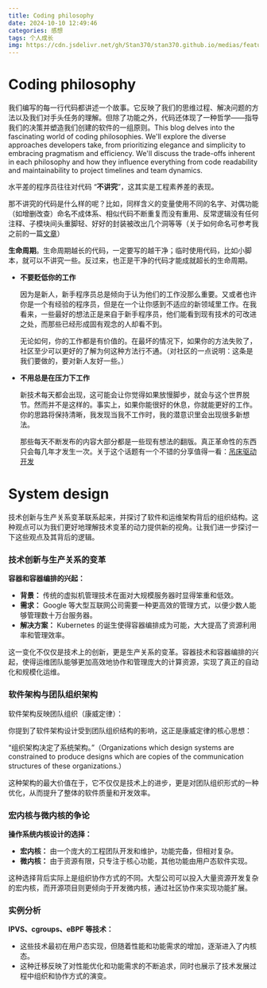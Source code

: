 ```yaml
---
title: Coding philosophy
date: 2024-10-10 12:49:46
categories: 感想
tags: 个人成长
img: https://cdn.jsdelivr.net/gh/Stan370/stan370.github.io/medias/featureimages/0.jpg
---
```


# Coding philosophy
我们编写的每一行代码都讲述一个故事。它反映了我们的思维过程、解决问题的方法以及我们对手头任务的理解。但除了功能之外，代码还体现了一种哲学——指导我们的决策并塑造我们创建的软件的一组原则。This blog delves into the fascinating world of coding philosophies. We'll explore the diverse approaches developers take, from prioritizing elegance and simplicity to embracing pragmatism and efficiency. We'll discuss the trade-offs inherent in each philosophy and how they influence everything from code readability and maintainability to project timelines and team dynamics.




水平差的程序员往往对代码 “**不讲究**”，这其实是工程素养差的表现。

那不讲究的代码是什么样的呢？比如，同样含义的变量使用不同的名字、对偶功能（如增删改查）命名不成体系、相似代码不断重复而没有重用、反常逻辑没有任何注释、子模块间头重脚轻、好好的封装被改出几个洞等等（关于如何命名可参考我之前的一篇[文章](https://www.qtmuniao.com/2021/12/12/how-to-write-code-scrutinize-names/)）

**生命周期**。生命周期越长的代码，一定要写的越干净；临时使用代码，比如小脚本，就可以不讲究一些。反过来，也正是干净的代码才能成就超长的生命周期。

- **不要贬低你的工作**
    
    因为是新人，新手程序员总是倾向于认为他们的工作没那么重要。又或者也许你是一个有经验的程序员，但是在一个让你感到不适应的新领域里工作。在我看来，一些最好的想法正是来自于新手程序员，他们能看到现有技术的可改进之处，而那些已经形成固有观念的人却看不到。
    
    无论如何，你的工作都是有价值的。在最坏的情况下，如果你的方法失败了，社区至少可以更好的了解为何这种方法行不通。（对社区的一点说明：这条是我们要做的，要对新人友好一些。）
    
- **不用总是在压力下工作**
    
    新技术每天都会出现，这可能会让你觉得如果放慢脚步，就会与这个世界脱节。然而并不是这样的。事实上，如果你能很好的休息，你就能更好的工作。你的思路将保持清晰，我发现当我不工作时，我的潜意识里会出现很多新想法。
    
    那些每天不断发布的内容大部分都是一些现有想法的翻版。真正革命性的东西只会每几年才发生一次。关于这个话题有一个不错的分享值得一看：[吊床驱动开发](https://www.youtube.com/watch?v=f84n5oFoZBc)
    

# System design

技术创新与生产关系变革联系起来，并探讨了软件和运维架构背后的组织结构。这种观点可以为我们更好地理解技术变革的动力提供新的视角。让我们进一步探讨一下这些观点及其背后的逻辑。

### 技术创新与生产关系的变革

**容器和容器编排的兴起：**

- **背景：** 传统的虚拟机管理技术在面对大规模服务器时显得笨重和低效。
- **需求：** Google 等大型互联网公司需要一种更高效的管理方式，以便少数人能够管理数十万台服务器。
- **解决方案：** Kubernetes 的诞生使得容器编排成为可能，大大提高了资源利用率和管理效率。

这一变化不仅仅是技术上的创新，更是生产关系的变革。容器技术和容器编排的兴起，使得运维团队能够更加高效地协作和管理庞大的计算资源，实现了真正的自动化和规模化运维。

### 软件架构与团队组织架构

软件架构反映团队组织（康威定律）：

你提到了软件架构设计受到团队组织结构的影响，这正是康威定律的核心思想：

  “组织架构决定了系统架构。”（Organizations which design systems are constrained to produce designs which are copies of the communication structures of these organizations.）

这种架构的最大价值在于，它不仅仅是技术上的进步，更是对团队组织形式的一种优化，从而提升了整体的软件质量和开发效率。

### 宏内核与微内核的争论

**操作系统内核设计的选择：**

- **宏内核：** 由一个庞大的工程团队开发和维护，功能完备，但相对复杂。
- **微内核：** 由于资源有限，只专注于核心功能，其他功能由用户态软件实现。

这种选择背后实际上是组织协作方式的不同。大型公司可以投入大量资源开发复杂的宏内核，而开源项目则更倾向于开发微内核，通过社区协作来实现功能扩展。

### 实例分析

**IPVS、cgroups、eBPF 等技术：**

- 这些技术最初在用户态实现，但随着性能和功能需求的增加，逐渐进入了内核态。
- 这种迁移反映了对性能优化和功能需求的不断追求，同时也展示了技术发展过程中组织和协作方式的演变。



